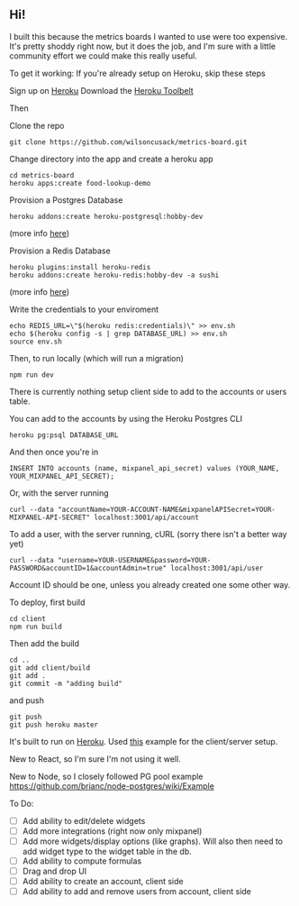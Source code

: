 ## Hi!

I built this because the metrics boards I wanted to use were too expensive. It's pretty shoddy right now, but it does the job, and I'm sure with a little community effort we could make this really useful. 

To get it working:
If you're already setup on Heroku, skip these steps

Sign up on [Heroku](http://heroku.com/)
Download the [Heroku Toolbelt](https://devcenter.heroku.com/articles/heroku-command-line)

Then

Clone the repo
```
git clone https://github.com/wilsoncusack/metrics-board.git
```
Change directory into the app and create a heroku app 
```
cd metrics-board
heroku apps:create food-lookup-demo
```

Provision a Postgres Database
```
heroku addons:create heroku-postgresql:hobby-dev
```
(more info [here](https://devcenter.heroku.com/articles/heroku-postgresql#provisioning-the-add-on))

Provision a Redis Database
```
heroku plugins:install heroku-redis
heroku addons:create heroku-redis:hobby-dev -a sushi
```
(more info [here](https://devcenter.heroku.com/articles/heroku-redis))

Write the credentials to your enviroment
```
echo REDIS_URL=\"$(heroku redis:credentials)\" >> env.sh
echo $(heroku config -s | grep DATABASE_URL) >> env.sh
source env.sh
```

Then, to run locally (which will run a migration)
```
npm run dev
```

There is currently nothing setup client side to add to the accounts or users table. 

You can add to the accounts by using the Heroku Postgres CLI
```
heroku pg:psql DATABASE_URL
```
And then once you're in 
```
INSERT INTO accounts (name, mixpanel_api_secret) values (YOUR_NAME, YOUR_MIXPANEL_API_SECRET);
```
Or, with the server running
```
curl --data "accountName=YOUR-ACCOUNT-NAME&mixpanelAPISecret=YOUR-MIXPANEL-API-SECRET" localhost:3001/api/account
```

To add a user, with the server running, cURL (sorry there isn't a better way yet)
```
curl --data "username=YOUR-USERNAME&password=YOUR-PASSWORD&accountID=1&accountAdmin=true" localhost:3001/api/user
```
Account ID should be one, unless you already created one some other way.

To deploy, first build
```
cd client
npm run build
```

Then add the build
``` 
cd ..
git add client/build
git add .
git commit -m "adding build"
```
and push
```
git push
git push heroku master
```

It's built to run on [Heroku](http://heroku.com). Used [this](https://github.com/fullstackreact/food-lookup-demo) example for the client/server setup.

New to React, so I'm sure I'm not using it well.

New to Node, so I closely followed PG pool example
https://github.com/brianc/node-postgres/wiki/Example

To Do:
- [ ] Add ability to edit/delete widgets
- [ ] Add more integrations (right now only mixpanel)
- [ ] Add more widgets/display options (like graphs). Will also then need to add widget type to the widget table in the db.
- [ ] Add ability to compute formulas
- [ ] Drag and drop UI
- [ ] Add ability to create an account, client side
- [ ] Add ability to add and remove users from account, client side
